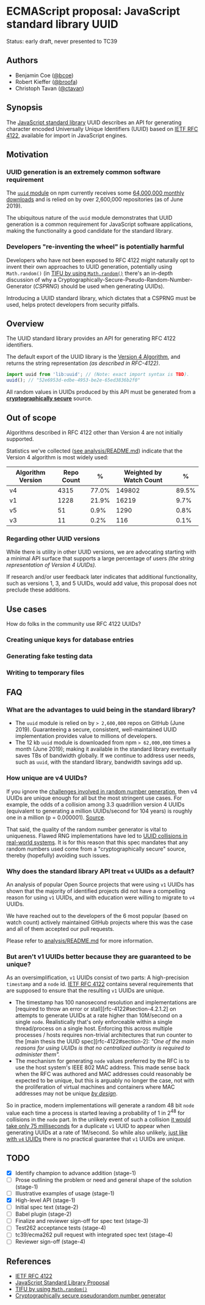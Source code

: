 # ECMAScript proposal: JavaScript standard library UUID

Status: early draft, never presented to TC39

## Authors

- Benjamin Coe ([@bcoe](https://github.com/bcoe))
- Robert Kieffer ([@broofa](https://github.com/broofa))
- Christoph Tavan ([@ctavan](https://github.com/ctavan))

## Synopsis

The [JavaScript standard library][standard-library-proposal] UUID describes an API for generating
character encoded Universally Unique Identifiers (UUID) based on [IETF RFC 4122][rfc-4122],
available for import in JavaScript engines.

## Motivation

### UUID generation is an extremely common software requirement

The [`uuid` module](https://www.npmjs.com/package/uuid) on npm currently receives some
[64,000,000 monthly downloads](https://npm-stat.com/charts.html?package=uuid) and is relied on by
over 2,600,000 repositories (as of June 2019).

The ubiquitous nature of the `uuid` module demonstrates that UUID generation is a common
requirement for JavaScript software applications, making the functionality a good candidate for the
standard library.

### Developers "re-inventing the wheel" is potentially harmful

Developers who have not been exposed to RFC 4122 might naturally opt to invent their own approaches
to UUID generation, potentially using `Math.random()` (in [TIFU by using `Math.random()`][tifu]
there's an in-depth discussion of why a Cryptographically-Secure-Pseudo-Random-Number-Generator
(_CSPRNG_) should be used when generating UUIDs).

Introducing a UUID standard library, which dictates that a CSPRNG must be used, helps protect
developers from security pitfalls.

## Overview

The UUID standard library provides an API for generating RFC 4122 identifiers.

The default export of the UUID library is the
[Version 4 Algorithm](https://tools.ietf.org/html/rfc4122#section-4.4), and returns the string
representation _(as described in RFC-4122)_.

```js
import uuid from 'lib:uuid'; // (Note: exact import syntax is TBD).
uuid(); // "52e6953d-edbe-4953-be2e-65ed3836b2f0"
```

All random values in UUIDs produced by this API must be generated from a **[cryptographically
secure][csprng]** source.

## Out of scope

Algorithms described in RFC 4122 other than Version 4 are not initially supported.

Statistics we've collected ([see analysis/README.md][github-analysis]) indicate that the Version 4
algorithm is most widely used:

| Algorithm Version | Repo Count | %     | Weighted by Watch Count | %     |
| ----------------- | ---------- | ----- | ----------------------- | ----- |
| v4                | 4315       | 77.0% | 149802                  | 89.5% |
| v1                | 1228       | 21.9% | 16219                   | 9.7%  |
| v5                | 51         | 0.9%  | 1290                    | 0.8%  |
| v3                | 11         | 0.2%  | 116                     | 0.1%  |

### Regarding other UUID versions

While there is utility in other UUID versions, we are advocating starting with a minimal API
surface that supports a large percentage of users _(the string representation of Version 4 UUIDs)._

If research and/or user feedback later indicates that additional functionality, such as versions 1,
3, and 5 UUIDs, would add value, this proposal does not preclude these additions.

## Use cases

How do folks in the community use RFC 4122 UUIDs?

### Creating unique keys for database entries

### Generating fake testing data

### Writing to temporary files

## FAQ

### What are the advantages to uuid being in the standard library?

- The `uuid` module is relied on by `> 2,600,000` repos on GitHub (June 2019). Guaranteeing a
  secure, consistent, well-maintained UUID implementation provides value to millions of developers.
- The 12 kb `uuid` module is downloaded from npm `> 62,000,000` times a month (June 2019); making
  it available in the standard library eventually saves TBs of bandwidth globally. If we continue
  to address user needs, such as `uuid`, with the standard library, bandwidth savings add up.

### How unique are v4 UUIDs?

If you ignore the
[challenges involved in random number generation](https://hackaday.com/2017/11/02/what-is-entropy-and-how-do-i-get-more-of-it/),
then v4 UUIDs are unique enough for all but the most stringent use cases. For example, the odds of
a collision among 3.3 quadrillion version 4 UUIDs (equivalent to generating a million UUIDs/second
for 104 years) is roughly one in a million (p = 0.000001).
[Source](https://en.wikipedia.org/wiki/Universally_unique_identifier#Collisions).

That said, the quality of the random number generator is vital to uniqueness. Flawed RNG
implementations have led to
[UUID collisions in real-world systems](https://github.com/bcoe/proposal-standard-library-uuid/issues/20).
It is for this reason that this spec mandates that any random numbers used come from a
"cryptographically secure" source, thereby (hopefully) avoiding such issues.

### Why does the standard library API treat `v4` UUIDs as a default?

An analysis of popular Open Source projects that were using `v1` UUIDs has shown that the majority
of identified projects did not have a compelling reason for using `v1` UUIDs, and with education
were willing to migrate to `v4` UUIDs.

We have reached out to the developers of the 6 most popular (based on watch count) actively
maintained GitHub projects where this was the case and all of them accepted our pull requests.

Please refer to [analysis/README.md][github-analysis] for more information.

### But aren't v1 UUIDs better because they are guaranteed to be unique?

As an oversimplification, `v1` UUIDs consist of two parts: A high-precision `timestamp` and a
`node` id. [IETF RFC 4122][rfc-4122] contains several requirements that are supposed to ensure that
the resulting `v1` UUIDs are unique.

- The timestamp has 100 nanosecond resolution and implementations are
  [required to throw an error or stall][rfc-4122#section-4.2.1.2] on attempts to generate UUIDs at
  a rate higher than 10M/second on a single `node`. Realistically that's only enforceable within a
  single thread/process on a single host. Enforcing this across multiple processes / hosts requires
  non-trivial architectures that run counter to the
  [main thesis the UUID spec][rfc-4122#section-2]: _"One of the main reasons for using UUIDs is
  that no centralized authority is required to administer them"._
- The mechanism for generating `node` values preferred by the RFC is to use the host system's IEEE
  802 MAC address. This made sense back when the RFC was authored and MAC addresses could
  reasonably be expected to be unique, but this is arguably no longer the case, not with the
  proliferation of virtual machines and containers where MAC addresses may not be unique
  [_by design_](https://stackoverflow.com/a/42947044).

So in practice, modern implementations will generate a random 48 bit `node` value each time a
process is started leaving a probability of 1 in 2<sup>48</sup> for collisions in the `node` part.
In the unlikely event of such a collision
[it would take only 75 milliseconds](https://github.com/bcoe/proposal-standard-library-uuid/issues/15#issuecomment-522415349)
for a duplicate `v1` UUID to appear when generating UUIDs at a rate of 1M/second. So while also
unlikely, [just like with `v4` UUIDs](#how-unique-are-v4-uuids) there is no practical guarantee
that `v1` UUIDs are unique.

## TODO

- [x] Identify champion to advance addition (stage-1)
- [ ] Prose outlining the problem or need and general shape of the solution (stage-1)
- [ ] Illustrative examples of usage (stage-1)
- [x] High-level API (stage-1)
- [ ] Initial spec text (stage-2)
- [ ] Babel plugin (stage-2)
- [ ] Finalize and reviewer sign-off for spec text (stage-3)
- [ ] Test262 acceptance tests (stage-4)
- [ ] tc39/ecma262 pull request with integrated spec text (stage-4)
- [ ] Reviewer sign-off (stage-4)

## References

- [IETF RFC 4122][rfc-4122]
- [JavaScript Standard Library Proposal][standard-library-proposal]
- [TIFU by using `Math.random()`][tifu]
- [Cryptographically secure pseudorandom number generator][csprng]

[rfc-4122]: https://tools.ietf.org/html/rfc4122
[standard-library-proposal]: https://github.com/tc39/proposal-javascript-standard-library
[tifu]: https://medium.com/@betable/tifu-by-using-math-random-f1c308c4fd9d
[csprng]: https://en.wikipedia.org/wiki/Cryptographically_secure_pseudorandom_number_generator
[github-analysis]: ./analysis/README.md
